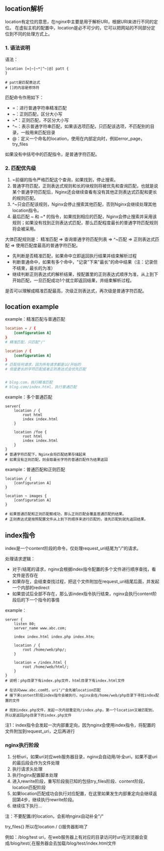 ## location解析
location有定位的意思，在nginx中主要是用于解析URI，根据URI来进行不同的定位。
在虚拟主机的配置中，location是必不可少的，它可以把网站的不同部分定位到不同的处理方式上。

### 1. 语法说明
语法：
```shell
location [=|~|~*|^~|@] patt {
}

# patt是匹配表达式
# []的内容是修饰符
```
匹配命令作用如下：
- =：进行普通字符串精准匹配
- ~：正则匹配，区分大小写
- ~*：正则匹配，不区分大小写
- ^~：表示普通字符串匹配，如果该选项匹配，只匹配该选项，不匹配别的目录，一般用来匹配目录
- @：定义一个命名的location，使用在内部定向时，例如error_page，try_files

如果没有中括号中的匹配指令，是普通字符匹配。


### 2. 匹配优先级
1. =前缀的指令严格匹配这个查询，如果找到，停止搜索。
2. 普通字符匹配，正则表达式规则和长的块规则将被优先和查询匹配，也就是说某个普通字符匹配后，Nginx还会继续查看有没有其他正则表达式匹配和更长的规则匹配。
3. ^~只会匹配该规则，Nginx会停止搜索其他匹配，否则Nginx会继续处理其他location指令。
4. 最后匹配 ~ 和 ~* 的指令，如果找到相应的匹配，Nginx会停止搜索并采用该规则；如果没有找到正则表达式匹配，那么匹配程度最长的普通字符匹配规则将会被采用。

大体匹配规则是：
精准匹配 => 查询普通字符匹配列表 => ^~匹配 => 正则表达式匹配 => 使用匹配度最高的普通字符匹配。

- 先判断是否精准匹配，如果命中立即返回执行结果并结束解析过程
- 判断普通命中，如果有多个命中，"记录"下来"最长"的命中结果（注：记录但不结束，最长的为准）
- 继续判断正则表达式的解析结果，按配置里的正则表达式顺序为准，从上到下开始匹配，一旦匹配成功1个就立即返回结果，并结束解析过程。

是否可以理解成精准匹配最高，次级正则表达式，再次级是普通字符匹配。


## location example
example：精准匹配与普通匹配
```conf
location = / {
	[configuration A]
}
# 精准匹配，只匹配"/"

location / {
	[configuration A]
}
# 匹配任何请求，因为所有请求都是以/开始的
# 但是更长的字符匹配或者正则表达式会优先匹配


# blog.com，执行精准匹配
# blog.com/index.html，执行普通匹配
```

example：多个普通匹配
```
server{
	location / {
		root html
		index index.html
	}

	location /foo {
		root html
		index index.html
	}
}
# 普通字符匹配下，Nginx会将匹配结果存储起来
# 如果没有正则匹配，则会取最长字符的普通匹配作为结果返回
```

example：普通匹配和正则匹配
```
location / {
	[configuration A]
}

location ~ images {
	[configuration A]
}

# 如果普通匹配和正则匹配都成功，那么正则匹配会覆盖普通匹配的结果。
# 正则表达式是按照配置文件从上到下的顺序来进行匹配的，谁先匹配到就先返回结果。
```


## index指令
index是一个content阶段的命令，仅处理request_uri结尾为"/"的请求。

处理请求逻辑：
- 对于/结尾的请求，nginx会根据index指令配置的多个文件进行顺序查找，看文件是否存在
- 如果存在，会结束查找过程，把这个文件附加在request_uri结尾后面，并发起一个内部的redirect
- 如果尝试后全部不存在，那么该index指令执行结束，nginx会执行content阶段后的下一个指令的事情

example：
```
server {
	listen 80;
	server_name www.abc.com;
 
	index index.html index.php index.htm;
	
	location / {
		root /home/web/php/;
	}

	location = /index.html {
		root /home/web/html/;
	}
}
# 说明：php目录下有index.php文件，html目录下有index.html文件

# 在访问www.abc.com时，uri"/"会先被location匹配
# 接下来content阶段index指令会被执行，nginx会在/home/web/php目录下寻找index配置的文件

# 找到index.php文件，发起一次内部重定向/index.php，第一个location又被匹配到，所以是返回php目录下的index.php文件
```
注1：index指令会发起一次内部重定向，因为nginx会使用index指令，将配置的文件附加到request_uri，之后再进行

### nginx执行阶段
1. 分析uri，如果uri对应web服务器目录，nginx会自动用/补全uri，如果不是uri的最后段会作为文件处理
2. 执行请求头处理
3. 执行nginx配置脚本处理
4. 进入rewrite阶段，重写阶段我已知的包括try_files阶段、content阶段，location匹配阶段
5. 如果location匹配成功会执行对应配置，在这里如果发生内部重定向会继续返回第4步，继续执行rewrite阶段。
6. 继续往下执行...

注：不要配置/的location，会影响nginx自动补全"/"


try_files{}
所以在location / {}服务器影响了

例如：/blog/test uri，在web服务器上有对应的目录访问时uri在浏览器会变成/blog/test/,在服务器会去加载/blog/test/index.html文件